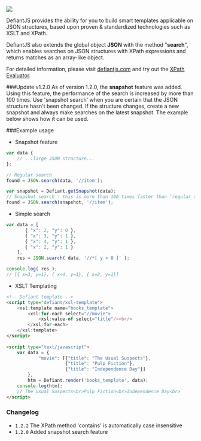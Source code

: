 [![](http://goo.gl/z6qgCa)](http://defiantjs.com/)

DefiantJS provides the ability for you to build smart templates applicable on JSON structures, based upon proven &amp; standardized technologies such as XSLT and XPath.

DefiantJS also extends the global object __JSON__ with the method "__search__", which enables searches on JSON structures with XPath expressions and returns matches as an array-like object.

For detailed information, please visit [defiantjs.com](http://defiantjs.com) and try out the [XPath Evaluator](http://www.defiantjs.com/#xpath_evaluator).

###Update v1.2.0
As of version 1.2.0, the __snapshot__ feature was added. Using this feature, the performance of the search is increased by more than 100 times. Use 'snapshot search' when you are certain that the JSON structure hasn't been changed. If the structure changes, create a new snapshot and always make searches on the latest snapshot. The example below shows how it can be used.

###Example usage
* Snapshot feature
```js
var data {
	// ...large JSON structure...
};

// Regular search
found = JSON.search(data, '//item');

var snapshot = Defiant.getSnapshot(data);
// Snapshot search - this is more than 100 times faster than 'regular search'
found = JSON.search(snapshot, '//item');
```

* Simple search
```js
var data = [
       { "x": 2, "y": 0 },
       { "x": 3, "y": 1 },
       { "x": 4, "y": 1 },
       { "x": 2, "y": 1 }
    ],
    res = JSON.search( data, '//*[ y > 0 ]' );

console.log( res );
// [{ x=3, y=1}, { x=4, y=1}, { x=2, y=1}]
```

* XSLT Templating
```html
<!-- Defiant template -->
<script type="defiant/xsl-template">
    <xsl:template name="books_template">
        <xsl:for-each select="//movie">
            <xsl:value-of select="title"/><br/>
        </xsl:for-each>
    </xsl:template>
</script>
 
<script type="text/javascript">
    var data = {
            "movie": [{"title": "The Usual Suspects"},
                      {"title": "Pulp Fiction"},
                      {"title": "Independence Day"}]
        },
        htm = Defiant.render('books_template', data);
    console.log(htm);
    // The Usual Suspects<br>Pulp Fiction<br>Independence Day<br>
</script>
```

### Changelog
* `1.2.2` The XPath method 'contains' is automatically case insensitive 
* `1.2.0` Added snapshot search feature

